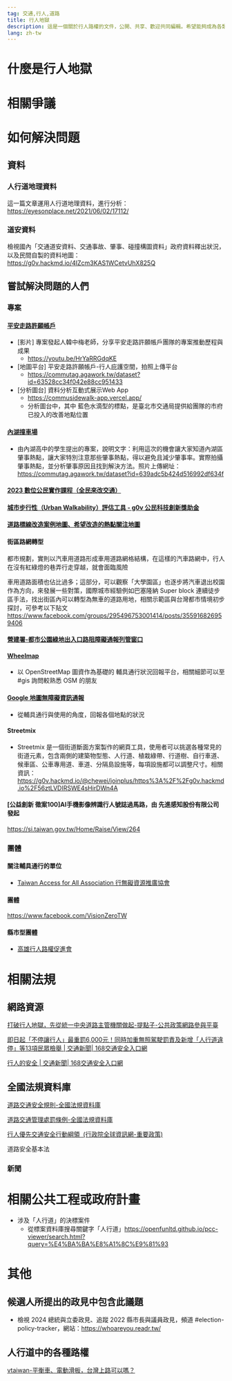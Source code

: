 ```yaml
---
tag: 交通,行人,道路
title: 行人地獄
description: 這是一個關於行人路權的文件，公開、共享、歡迎共同編輯。希望能夠成為各類相關資源、網站、法規、爭議等等面向的目錄文件。
lang: zh-tw
---
```

# 什麼是行人地獄
# 相關爭議
# 如何解決問題

## 資料

### 人行道地理資料 
這一篇文章運用人行道地理資料，進行分析：https://eyesonplace.net/2021/06/02/17112/

### 道安資料
檢視國內「交通道安資料、交通事故、肇事、碰撞構圖資料」政府資料釋出狀況，以及民間自製的資料地圖：https://g0v.hackmd.io/4IZcm3KAS1WCetvUhX825Q

## 嘗試解決問題的人們
### 專案
#### [平安走路許願帳戶](https://commusidewalk-app.vercel.app/pr)
- [影片] 專案發起人韓中梅老師，分享平安走路許願帳戶團隊的專案推動歷程與成果
    - https://youtu.be/HrYaRRGdqKE
- [地圖平台] 平安走路許願帳戶-行人庇護空間，拍照上傳平台
    - https://commutag.agawork.tw/dataset?id=63528cc34f042e88cc951433
- [分析圖台] 資料分析互動式展示Web App
    - https://commusidewalk-app.vercel.app/
    - 分析圖台中，其中 藍色水滴型的標點，是臺北市交通局提供給團隊的市府已投入的改善地點位置
#### [內湖撞車場](https://commutag.agawork.tw/dataset?id=639adc5b424d516992df634f)
- 由內湖高中的學生提出的專案，說明文字：利用這次的機會讓大家知道內湖區肇事熱點，讓大家特別注意那些肇事熱點，得以避免且減少肇事率。實際拍攝肇事熱點，並分析肇事原因且找到解決方法。照片上傳網址：https://commutag.agawork.tw/dataset?id=639adc5b424d516992df634f
#### [2023 數位公民實作課程（全民來改交通）](https://sch001.g0v.tw/dash/prj/PYT0Zh11Dx0fE99.57SCnBr.FZPRb8)
#### [城市步行性（Urban Walkability）評估工具 - g0v 公民科技創新獎助金](https://grants.g0v.tw/projects/5c39e9850c53ab001b429948)
#### [道路標線改造案例地圖、希望改造的熱點關注地圖](https://g0v.hackmd.io/@chewei/gis/https%3A%2F%2Fg0v.hackmd.io%2F%40chewei%2FSyH6lxZZ3)

#### 街區路網轉型

都市規劃，實則以汽車用道路形成車用道路網格結構，在這樣的汽車路網中，行人在沒有紅綠燈的巷弄行走穿越，就會面臨風險

車用道路面積也佔比過多；這部分，可以觀察「大學園區」也逐步將汽車退出校園作為方向，來發展一些對策，國際城市經驗例如巴塞隆納 Super block 連續徒步區手法，找出街區內可以轉型為無車的道路用地，相關示範區與台灣都市情境初步探討，可參考以下貼文
https://www.facebook.com/groups/295496753001414/posts/355916826959406

#### [營建署-都市公園綠地出入口路阻障礙通報列管窗口](https://airtable.com/appAilQ8XpcZkvBko/shrJwHQ3VYSb27i4o/tblOmJi6Uz72Rkqgo/viwZliDTFltIoOXni/recMShoSk8ACIR3Ug?blocks=hide)
#### [Wheelmap](https://wheelmap.org/node/3504208016)
- 以 OpenStreetMap 圖資作為基礎的 輔具通行狀況回報平台，相關細節可以至 #gis 詢問較熟悉 OSM 的朋友
#### [Google 地圖無障礙資訊通報](https://airtable.com/appAilQ8XpcZkvBko/shrJwHQ3VYSb27i4o/tblOmJi6Uz72Rkqgo/viwZliDTFltIoOXni/recyvWSVzUrQZHzDI?blocks=hide)
- 從輔具通行與使用的角度，回報各個地點的狀況
#### Streetmix 
- Streetmix 是一個街道斷面方案製作的網頁工具，使用者可以挑選各種常見的街道元素，包含兩側的建築物型態、人行道、植栽綠帶、行道樹、自行車道、候車區、公車專用道、車道、分隔島設施等，每項設施都可以調整尺寸。相關資訊：https://g0v.hackmd.io/@chewei/joinplus/https%3A%2F%2Fg0v.hackmd.io%2F56ztLVDIRSWE4sHirDWn4A 

#### [公益創新 徵案100]AI手機影像辨識行人號誌過馬路，由 先進感知股份有限公司 發起
https://si.taiwan.gov.tw/Home/Raise/View/264

### 團體
#### 關注輔具通行的單位
- [Taiwan Access for All Association 行無礙資源推廣協會](https://www.facebook.com/sunabletaipei)

#### 團體
https://www.facebook.com/VisionZeroTW

#### 縣市型團體
- [高雄行人路權促進會](https://www.facebook.com/KAPRA2023)

# 相關法規
## 網路資源
[打破行人地獄，先從統一中央道路主管機關做起-提點子-公共政策網路參與平臺](https://join.gov.tw/idea/detail/f4138de1-e80b-44af-9dc0-adab4d2729c9)

[即日起「不停讓行人」最重罰6,000元！同時加重無照駕駛罰責及新增「人行道違停」等13項民眾檢舉 | 交通新聞| 168交通安全入口網](https://168.motc.gov.tw/theme/news/post/2306302300001?ssp=1&setlang=zh-TW&safesearch=moderate)


[行人的安全 | 交通新聞| 168交通安全入口網](https://168.motc.gov.tw/theme/news/post/1906121101815?ssp=1&setlang=zh-TW&safesearch=moderate)

## 全國法規資料庫

[道路交通安全規則-全國法規資料庫](https://law.moj.gov.tw/LawClass/LawAll.aspx?pcode=K0040013)

[道路交通管理處罰條例-全國法規資料庫](https://law.moj.gov.tw/lawclass/LawAll.aspx?pcode=K0040012&ssp=1&setlang=zh-TW&safesearch=moderate)

[行人優先交通安全行動綱領  (行政院全球資訊網-重要政策)](https://www.ey.gov.tw/Page/5A8A0CB5B41DA11E/6bb0a2a4-51ee-4655-ad59-e7fad2dd095c)

道路安全基本法

### 新聞

# 相關公共工程或政府計畫
- 涉及「人行道」的決標案件
    - 從標案資料庫搜尋關鍵字「人行道」https://openfunltd.github.io/pcc-viewer/search.html?query=%E4%BA%BA%E8%A1%8C%E9%81%93

# 其他

## 候選人所提出的政見中包含此議題
- 檢視 2024 總統與立委政見、追蹤 2022 縣市長與議員政見，頻道 #election-policy-tracker，網站：https://whoareyou.readr.tw/

## 人行道中的各種路權
[vtaiwan-平衡車、電動滑板，台灣上路可以嗎？](https://vtaiwan.tw/topic/EPAMD)